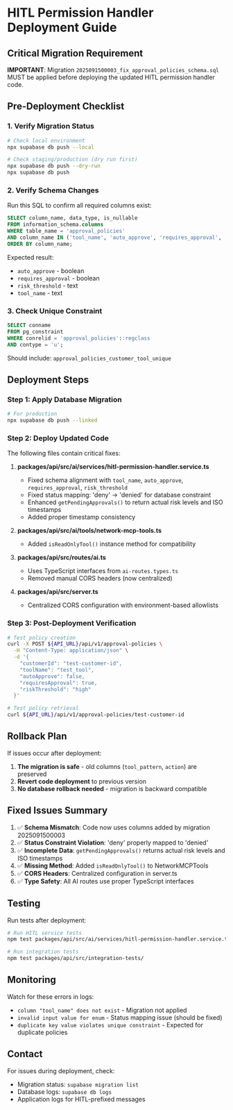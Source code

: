 # HITL Permission Handler Deployment Guide

## Critical Migration Requirement

**IMPORTANT**: Migration `2025091500003_fix_approval_policies_schema.sql` MUST be applied before deploying the updated HITL permission handler code.

## Pre-Deployment Checklist

### 1. Verify Migration Status

```bash
# Check local environment
npx supabase db push --local

# Check staging/production (dry run first)
npx supabase db push --dry-run
npx supabase db push
```

### 2. Verify Schema Changes

Run this SQL to confirm all required columns exist:

```sql
SELECT column_name, data_type, is_nullable
FROM information_schema.columns
WHERE table_name = 'approval_policies'
AND column_name IN ('tool_name', 'auto_approve', 'requires_approval', 'risk_threshold')
ORDER BY column_name;
```

Expected result:
- `auto_approve` - boolean
- `requires_approval` - boolean
- `risk_threshold` - text
- `tool_name` - text

### 3. Check Unique Constraint

```sql
SELECT conname
FROM pg_constraint
WHERE conrelid = 'approval_policies'::regclass
AND contype = 'u';
```

Should include: `approval_policies_customer_tool_unique`

## Deployment Steps

### Step 1: Apply Database Migration

```bash
# For production
npx supabase db push --linked
```

### Step 2: Deploy Updated Code

The following files contain critical fixes:

1. **packages/api/src/ai/services/hitl-permission-handler.service.ts**
   - Fixed schema alignment with `tool_name`, `auto_approve`, `requires_approval`, `risk_threshold`
   - Fixed status mapping: 'deny' → 'denied' for database constraint
   - Enhanced `getPendingApprovals()` to return actual risk levels and ISO timestamps
   - Added proper timestamp consistency

2. **packages/api/src/ai/tools/network-mcp-tools.ts**
   - Added `isReadOnlyTool()` instance method for compatibility

3. **packages/api/src/routes/ai.ts**
   - Uses TypeScript interfaces from `ai-routes.types.ts`
   - Removed manual CORS headers (now centralized)

4. **packages/api/src/server.ts**
   - Centralized CORS configuration with environment-based allowlists

### Step 3: Post-Deployment Verification

```bash
# Test policy creation
curl -X POST ${API_URL}/api/v1/approval-policies \
  -H "Content-Type: application/json" \
  -d '{
    "customerId": "test-customer-id",
    "toolName": "test_tool",
    "autoApprove": false,
    "requiresApproval": true,
    "riskThreshold": "high"
  }'

# Test policy retrieval
curl ${API_URL}/api/v1/approval-policies/test-customer-id
```

## Rollback Plan

If issues occur after deployment:

1. **The migration is safe** - old columns (`tool_pattern`, `action`) are preserved
2. **Revert code deployment** to previous version
3. **No database rollback needed** - migration is backward compatible

## Fixed Issues Summary

1. ✅ **Schema Mismatch**: Code now uses columns added by migration 2025091500003
2. ✅ **Status Constraint Violation**: 'deny' properly mapped to 'denied'
3. ✅ **Incomplete Data**: `getPendingApprovals()` returns actual risk levels and ISO timestamps
4. ✅ **Missing Method**: Added `isReadOnlyTool()` to NetworkMCPTools
5. ✅ **CORS Headers**: Centralized configuration in server.ts
6. ✅ **Type Safety**: All AI routes use proper TypeScript interfaces

## Testing

Run tests after deployment:

```bash
# Run HITL service tests
npm test packages/api/src/ai/services/hitl-permission-handler.service.ts

# Run integration tests
npm test packages/api/src/integration-tests/
```

## Monitoring

Watch for these errors in logs:

- `column "tool_name" does not exist` - Migration not applied
- `invalid input value for enum` - Status mapping issue (should be fixed)
- `duplicate key value violates unique constraint` - Expected for duplicate policies

## Contact

For issues during deployment, check:
- Migration status: `supabase migration list`
- Database logs: `supabase db logs`
- Application logs for HITL-prefixed messages